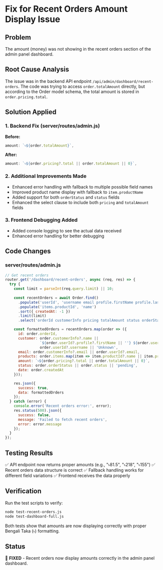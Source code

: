 # Fix for Recent Orders Amount Display Issue

## Problem
The amount (money) was not showing in the recent orders section of the admin panel dashboard.

## Root Cause Analysis
The issue was in the backend API endpoint `/api/admin/dashboard/recent-orders`. The code was trying to access `order.totalAmount` directly, but according to the Order model schema, the total amount is stored in `order.pricing.total`.

## Solution Applied

### 1. Backend Fix (server/routes/admin.js)
**Before:**
```javascript
amount: `৳${order.totalAmount}`,
```

**After:**
```javascript
amount: `৳${order.pricing?.total || order.totalAmount || 0}`,
```

### 2. Additional Improvements Made
- Enhanced error handling with fallback to multiple possible field names
- Improved product name display with fallback to `item.productName`
- Added support for both `orderStatus` and `status` fields
- Enhanced the select clause to include both `pricing` and `totalAmount` fields

### 3. Frontend Debugging Added
- Added console logging to see the actual data received
- Enhanced error handling for better debugging

## Code Changes

### server/routes/admin.js
```javascript
// Get recent orders
router.get('/dashboard/recent-orders', async (req, res) => {
  try {
    const limit = parseInt(req.query.limit) || 10;
    
    const recentOrders = await Order.find()
      .populate('userId', 'username email profile.firstName profile.lastName')
      .populate('items.productId', 'name')
      .sort({ createdAt: -1 })
      .limit(limit)
      .select('orderId customerInfo pricing totalAmount status orderStatus createdAt items');

    const formattedOrders = recentOrders.map(order => ({
      id: order.orderId,
      customer: order.customerInfo?.name || 
                `${order.userId?.profile?.firstName || ''} ${order.userId?.profile?.lastName || ''}`.trim() ||
                order.userId?.username || 'Unknown',
      email: order.customerInfo?.email || order.userId?.email,
      products: order.items.map(item => item.productId?.name || item.productName).join(', ') || 'No products',
      amount: `৳${order.pricing?.total || order.totalAmount || 0}`,
      status: order.orderStatus || order.status || 'pending',
      date: order.createdAt
    }));

    res.json({
      success: true,
      data: formattedOrders
    });
  } catch (error) {
    console.error('Recent orders error:', error);
    res.status(500).json({
      success: false,
      message: 'Failed to fetch recent orders',
      error: error.message
    });
  }
});
```

## Testing Results
✅ API endpoint now returns proper amounts (e.g., "৳81.5", "৳218", "৳155")
✅ Recent orders data structure is correct
✅ Fallback handling works for different field variations
✅ Frontend receives the data properly

## Verification
Run the test scripts to verify:
```bash
node test-recent-orders.js
node test-dashboard-full.js
```

Both tests show that amounts are now displaying correctly with proper Bengali Taka (৳) formatting.

## Status
🎉 **FIXED** - Recent orders now display amounts correctly in the admin panel dashboard.
